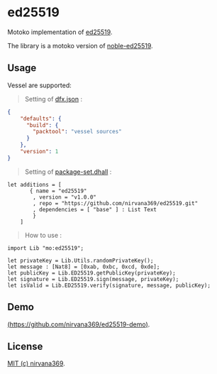 # ed25519

Motoko implementation of [ed25519](https://en.wikipedia.org/wiki/EdDSA).

The library is a motoko version of  [noble-ed25519](https://github.com/paulmillr/noble-ed25519).

## Usage

Vessel are supported:
> Setting of [dfx.json](https://github.com/nirvana369/ed25519-demo/blob/main/dfx.json) :
```json
{
    "defaults": {
      "build": {
        "packtool": "vessel sources"
      }
    },
    "version": 1
}
```
> Setting of  [package-set.dhall](https://github.com/nirvana369/ed25519-demo/blob/main/package-set.dhall) :
```
let additions = [
       { name = "ed25519"
        , version = "v1.0.0"
        , repo = "https://github.com/nirvana369/ed25519.git"
        , dependencies = [ "base" ] : List Text
        }
    ]
```

> How to use :

```
import Lib "mo:ed25519";

let privateKey = Lib.Utils.randomPrivateKey();
let message : [Nat8] = [0xab, 0xbc, 0xcd, 0xde];
let publicKey = Lib.ED25519.getPublicKey(privateKey);
let signature = Lib.ED25519.sign(message, privateKey);
let isValid = Lib.ED25519.verify(signature, message, publicKey);
```

## Demo
[(https://github.com/nirvana369/ed25519-demo)](https://github.com/nirvana369/ed25519-demo).

## License
[MIT (c) nirvana369](https://github.com/nirvana369/ed25519/blob/main/LICENSE).